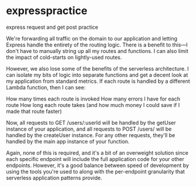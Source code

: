 # expresspractice
express request and get post practice 

We're forwarding all traffic on the domain to our application and letting Express handle the entirety of the routing logic. There is a benefit to this—I don't have to manually string up all my routes and functions. I can also limit the impact of cold-starts on lightly-used routes.

However, we also lose some of the benefits of the serverless architecture. I can isolate my bits of logic into separate functions and get a decent look at my application from standard metrics. If each route is handled by a different Lambda function, then I can see:

How many times each route is invoked
How many errors I have for each route
How long each route takes (and how much money I could save if I made that route faster)

Now, all requests to GET /users/:userId will be handled by the getUser instance of your application, and all requests to 
POST /users/ will be handled by the createUser instance. For any other requests, they'll be handled by the main app instance of your function.

Again, none of this is required, and it's a bit of an overweight solution since each specific endpoint will include the full application code for your other endpoints. 
However, it's a good balance between speed of development by using the tools you're used to along with the per-endpoint granularity that serverless application patterns provide.

